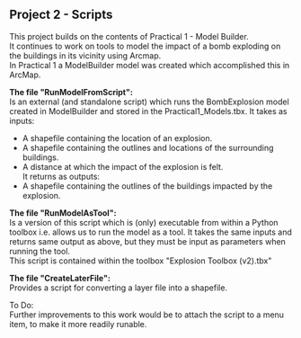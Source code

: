 ## Project 2 - Scripts

This project builds on the contents of Practical 1 - Model Builder.     
It continues to work on tools to model the impact of a bomb exploding on the buildings in its vicinity using Arcmap.    
In Practical 1 a ModelBuilder model was created which accomplished this in ArcMap.    

<b> The file "RunModelFromScript":</b>   
Is an external (and standalone script) which runs the BombExplosion model created in ModelBuilder and stored in the Practical1_Models.tbx. 
It takes as inputs: 
* A shapefile containing the location of an explosion.
* A shapefile containing the outlines and locations of the surrounding buildings.
* A distance at which the impact of the explosion is felt.  
It returns as outputs:  
* A shapefile containing the outlines of the buildings impacted by the explosion.

<b> The file "RunModelAsTool": </b>  
Is a version of this script which is (only) executable from within a Python toolbox i.e. allows us to run the model as a tool. 
It takes the same inputs and returns same output as above, but they must be input as parameters when running the tool.    
This script is contained within the toolbox "Explosion Toolbox (v2).tbx"  
			
<b> The file "CreateLaterFile":</b>  
Provides a script for converting a layer file into a shapefile.

To Do:  
Further improvements to this work would be to attach the script to a menu item, to make it more readily runable.